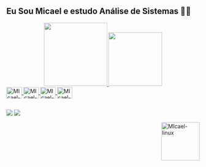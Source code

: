 ## Eu Sou Micael e estudo Análise de Sistemas 👨‍💻

<div align="center">
  <a href="https://github.com/MikkelXP">
  <img height="165em" src="https://github-readme-stats.vercel.app/api?username=MikkelXP&show_icons=true&theme=tokyonight&include_all_commits=true&count_private=tru"/>
  <img height="140em" src="https://github-readme-stats.vercel.app/api/top-langs/?username=MikkelXP&layout=compact&langs_count=7&theme=tokyonight"/>
</div>
 <img align="center" alt="MIcael-linux" height="30" width="40" 
 src="https://cdn.jsdelivr.net/gh/devicons/devicon/icons/linux/linux-original.svg">
 <img align="center" alt="MIcael-Vscode" height="30" width="40" 
  src="https://cdn.jsdelivr.net/gh/devicons/devicon/icons/vscode/vscode-original-wordmark.svg">
 <img align="center" alt="MIcael-csharp" height="30" width="40" 
 src="https://cdn.jsdelivr.net/gh/devicons/devicon/icons/csharp/csharp-line.svg">
 <img align="center" alt="MIcael-Java" height="30" width="40" 
 src="https://cdn.jsdelivr.net/gh/devicons/devicon/icons/java/java-original-wordmark.svg">

   ##
          
 </div>
 <a href="https://www.instagram.com/micael_333/"targer="_blank"><img src="https://img.shields.io/badge/-Instagram-%23E4405F?style=for-the-badge&logo=instagram&logoColor=white" target="_blank"></a> 
 <a href = "mailto:micaeldossantosoliv@gmail.com"><img src="https://img.shields.io/badge/-Gmail-%23333?style=for-the-badge&logo=gmail&logoColor=white" target="_blank"></a>
  
 <img align="right" alt="MIcael-linux"  width="100px" 
 src="https://user-images.githubusercontent.com/52612018/172526396-8342d014-1826-4729-93dc-f83fb5c3fba8.png">

</div>
 
          
          
          
 
